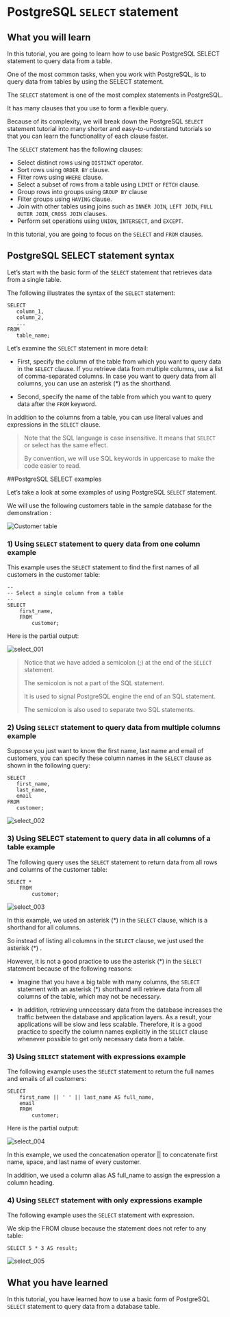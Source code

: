 # PostgreSQL `SELECT` statement

## What you will learn

In this tutorial, you are going to learn how to use basic PostgreSQL SELECT statement to query data from a table.

One of the most common tasks, when you work with PostgreSQL, is to query data from tables by using the SELECT statement.

The `SELECT` statement is one of the most complex statements in PostgreSQL.

It has many clauses that you use to form a flexible query.

Because of its complexity, we will break down the PostgreSQL `SELECT` statement tutorial into many shorter and 
easy-to-understand tutorials so that you can learn the functionality of each clause faster.

The `SELECT` statement has the following clauses:

- Select distinct rows using `DISTINCT` operator.
- Sort rows using `ORDER BY` clause.
- Filter rows using `WHERE` clause.
- Select a subset of rows from a table using `LIMIT` or `FETCH` clause.
- Group rows into groups using `GROUP BY` clause
- Filter groups using `HAVING` clause.
- Join with other tables using joins such as `INNER JOIN`, `LEFT JOIN`, `FULL OUTER JOIN`, `CROSS JOIN` clauses.
- Perform set operations using `UNION`, `INTERSECT`, and `EXCEPT`.

In this tutorial, you are going to focus on the `SELECT` and `FROM` clauses.

## PostgreSQL SELECT statement syntax

Let’s start with the basic form of the `SELECT` statement that retrieves data from a single table.

The following illustrates the syntax of the `SELECT` statement:

    SELECT
       column_1,
       column_2,
       ...
    FROM
       table_name;

Let’s examine the `SELECT` statement in more detail:

- First, specify the column of the table from which you want to query data in the `SELECT` clause. If you retrieve data 
from multiple columns, use a list of comma-separated columns. In case you want to query data from all columns, you can 
use an asterisk (*) as the shorthand.

- Second, specify the name of the table from which you want to query data after the `FROM` keyword.

In addition to the columns from a table, you can use literal values and expressions in the `SELECT` clause.

>Note that the SQL language is case insensitive. It means that `SELECT` or select has the same effect.
>
> By convention, we will use SQL keywords in uppercase to make the code easier to read.

##PostgreSQL SELECT examples

Let’s take a look at some examples of using PostgreSQL `SELECT` statement.

We will use the following customers table in the sample database for the demonstration :

![Customer table](../images/customer.png)

### 1) Using `SELECT` statement to query data from one column example

This example uses the `SELECT` statement to find the first names of all customers in the customer table:

    --
    -- Select a single column from a table
    --
    SELECT
        first_name,
        FROM
            customer;

Here is the partial output:

![select_001](../images/select_001.png)

>Notice that we have added a semicolon (;) at the end of the `SELECT` statement.
>
>The semicolon is not a part of the SQL statement.
>
>It is used to signal PostgreSQL engine the end of an SQL statement.
>
>The semicolon is also used to separate two SQL statements.

### 2) Using `SELECT` statement to query data from multiple columns example

Suppose you just want to know the first name, last name and email of customers, you can specify these column names in 
the `SELECT` clause as shown in the following query:

    SELECT
       first_name,
       last_name,
       email
    FROM
       customer;

![select_002](../images/select_002.png)

### 3) Using SELECT statement to query data in all columns of a table example

The following query uses the `SELECT` statement to return data from all rows and columns of the customer table:

    SELECT *
        FROM
            customer;

![select_003](../images/select_003.png)

In this example, we used an asterisk (*) in the `SELECT` clause, which is a shorthand for all columns.

So instead of listing all columns in the `SELECT` clause, we just used the asterisk (*) .

However, it is not a good practice to use the asterisk (*) in the `SELECT` statement because of the following reasons:

- Imagine that you have a big table with many columns, the `SELECT` statement with an asterisk (*) shorthand will 
retrieve data from all columns of the table, which may not be necessary.

- In addition, retrieving unnecessary data from the database increases the traffic between the database and application 
layers. As a result, your applications will be slow and less scalable. Therefore, it is a good practice to specify the 
column names explicitly in the `SELECT` clause whenever possible to get only necessary data from a table.

### 3) Using `SELECT` statement with expressions example

The following example uses the `SELECT` statement to return the full names and emails of all customers:

    SELECT
        first_name || ' ' || last_name AS full_name,
        email
        FROM
            customer;

Here is the partial output:

![select_004](../images/select_004.png)

In this example, we used the concatenation operator || to concatenate first name, space, and last name of every customer.

In addition, we used a column alias AS full_name to assign the expression a column heading.

### 4) Using `SELECT` statement with  only expressions example

The following example uses the `SELECT` statement with expression. 

We skip the FROM clause because the statement does not refer to any table:

    SELECT 5 * 3 AS result;

![select_005](../images/select_005.png)

## What you have learned

In this tutorial, you have learned how to use a basic form of PostgreSQL `SELECT` statement to query data from a 
database table.